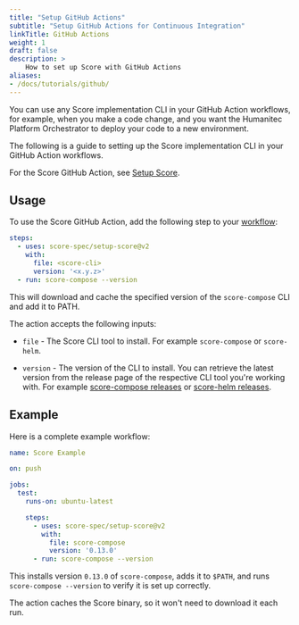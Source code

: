 ```yaml
---
title: "Setup GitHub Actions"
subtitle: "Setup GitHub Actions for Continuous Integration"
linkTitle: GitHub Actions
weight: 1
draft: false
description: >
    How to set up Score with GitHub Actions
aliases:
- /docs/tutorials/github/
---
```


You can use any Score implementation CLI in your GitHub Action workflows, for example, when you make a code change, and you want the Humanitec Platform Orchestrator to deploy your code to a new environment.

The following is a guide to setting up the Score implementation CLI in your GitHub Action workflows.

For the Score GitHub Action, see [Setup Score](https://github.com/score-spec/setup-score).

## Usage

To use the Score GitHub Action, add the following step to your [workflow](https://docs.github.com/en/actions/using-workflows/about-workflows):

```yaml
steps:
  - uses: score-spec/setup-score@v2
    with:
      file: <score-cli>
      version: '<x.y.z>'
  - run: score-compose --version
```

This will download and cache the specified version of the `score-compose` CLI and add it to PATH.

The action accepts the following inputs:

- `file` - The Score CLI tool to install. For example `score-compose` or `score-helm`.

- `version` - The version of the CLI to install. You can retrieve the latest version from the release page of the respective CLI tool you're working with. For example [score-compose releases](https://github.com/score-spec/score-compose/releases) or [score-helm releases](https://github.com/score-spec/score-helm/releases).

## Example

Here is a complete example workflow:

```yaml
name: Score Example

on: push

jobs:
  test:
    runs-on: ubuntu-latest

    steps:
      - uses: score-spec/setup-score@v2
        with:
          file: score-compose
          version: '0.13.0'
      - run: score-compose --version
```

This installs version `0.13.0` of `score-compose`, adds it to `$PATH`, and runs `score-compose --version` to verify it is set up correctly.

The action caches the Score binary, so it won't need to download it each run.
